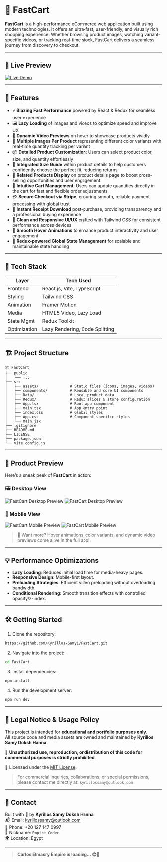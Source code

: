 # 🛒 FastCart

**FastCart** is a high-performance eCommerce web application built using modern technologies. It offers an ultra-fast, user-friendly, and visually rich shopping experience. Whether browsing product images, watching variant-specific videos, or tracking real-time stock, FastCart delivers a seamless journey from discovery to checkout.

---

## 🚀 Live Preview

[![Live Demo](https://img.shields.io/badge/Live%20Demo-FastCart-2E8B57?style=for-the-badge&logo=vercel&logoColor=white)](https://fast-cart-831t.vercel.app/)

---

## 🎯 Features

- ⚡ **Blazing Fast Performance** powered by React & Redux for seamless user experience  
- 🖼️ **Lazy Loading** of images and videos to optimize speed and improve UX  
- 🎥 **Dynamic Video Previews** on hover to showcase products vividly  
- 🎨 **Multiple Images Per Product** representing different color variants with real-time quantity tracking per variant  
- 📦 **Detailed Product Customization**: Users can select product color, size, and quantity effortlessly  
- 📐 **Integrated Size Guide** within product details to help customers confidently choose the perfect fit, reducing returns  
- 🔗 **Related Products Display** on product details page to boost cross-selling opportunities and user engagement  
- 🛒 **Intuitive Cart Management**: Users can update quantities directly in the cart for fast and flexible order adjustments  
- 💳 **Secure Checkout via Stripe**, ensuring smooth, reliable payment processing with global trust  
- 📄 **Instant Receipt Download** post-purchase, providing transparency and a professional buying experience  
- 💎 **Clean and Responsive UI/UX** crafted with Tailwind CSS for consistent performance across devices  
- 🔁 **Smooth Hover Animations** to enhance product interactivity and user engagement  
- 🔄 **Redux-powered Global State Management** for scalable and maintainable state handling  

---

## 🧠 Tech Stack

| Layer        | Tech Used                      |
|--------------|--------------------------------|
| Frontend     | React.js, Vite, TypeScript     |
| Styling      | Tailwind CSS                   |
| Animation    | Framer Motion                  |
| Media        | HTML5 Video, Lazy Load         |
| State Mgmt   | Redux Toolkit                  |
| Optimization | Lazy Rendering, Code Splitting |

---

## 🏗️ Project Structure

```
📦 FastCart
├── public
│   └── ...
├── src
│   ├── assets/              # Static files (icons, images, videos)
│   ├── components/          # Reusable and core UI components
│   ├── Data/                # Local product data
│   ├── Redux/               # Redux slices & store configuration
│   ├── App.tsx              # Root app component
│   ├── main.tsx             # App entry point
│   ├── index.css            # Global styles
│   ├── App.css              # Component-specific styles
│   └── main.jsx
├── .gitignore
├── README.md
├── LICENSE
├── package.json
└── vite.config.js
```

---

## 📸 Product Preview

Here’s a sneak peek of **FastCart** in action:

### 🖼️ Desktop View
![FastCart Desktop Preview](./src/assets/previews/desktop-preview/1-desktop-preview.png)
![FastCart Desktop Preview](./src/assets/previews/desktop-preview/2-desktop-preview.png)

### 📱 Mobile View
![FastCart Mobile Preview](./src/assets/previews/mobile-preview/1-mobile-preview.png)
![FastCart Mobile Preview](./src/assets/previews/mobile-preview/2-mobile-preview.png)

> 🎥 Want more? Hover animations, color variants, and dynamic video previews come alive in the full app!

---

## 💡 Performance Optimizations

- **Lazy Loading**: Reduces initial load time for media-heavy pages.
- **Responsive Design**: Mobile-first layout.
- **Preloading Strategies**: Efficient video preloading without overloading bandwidth.
- **Conditional Rendering**: Smooth transition effects with controlled opacity/z-index.

---

## 🛠️ Getting Started

1. Clone the repository:

```bash
https://github.com/Kyrillos-Samy1/FastCart.git
```

2. Navigate into the project:

```bash
cd FastCart
```

3. Install dependencies:

```bash
npm install
```

4. Run the development server:

```bash
npm run dev
```

---

## 🔐 Legal Notice & Usage Policy

This project is intended for **educational and portfolio purposes only**.  
All source code and media assets are owned and maintained by **Kyrillos Samy Doksh Hanna**.

🚫 **Unauthorized use, reproduction, or distribution of this code for commercial purposes is strictly prohibited**.

📄 Licensed under the [MIT License](./LICENSE).

> For commercial inquiries, collaborations, or special permissions, please contact me directly at: `kyrillossamy@outlook.com`

---

## 📧 Contact

Built with 💚 by **Kyrillos Samy Doksh Hanna**  
📬 Email: kyrillossamy@outlook.com  
📱 Phone: +20 127 147 0997  
🧠 Nickname: `Empire Coder`  
🌍 Location: Egypt

---

> **Carlos Elmasry Empire is loading... 😎🚀**
